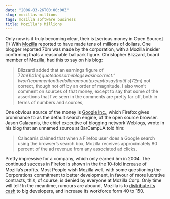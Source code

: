```yaml
---
date: "2006-03-26T00:00:00Z"
slug: mozillas-millions
tags: mozilla software business
title: Mozilla's Millions
---
```


Only now is it truly becoming clear, their is [serious money in Open
Source][]/ With [Mozilla][] reported to have made tens of millions of dollars.
One blogger reported 70m was made by the corporation, with a Mozilla insider
confirming thats a reasonable ballpark figure. Christopher Blizzard, board
member of Mozilla, had this to say on his blog:

> Blizzard added that an earnings figure of $72m (£41m) quoted on some
> blogs was incorrect. “I won’t comment on the dollar amount except to
> say that it’s [$72m] not correct, though not off by an order of
> magnitude. I also won’t comment on sources of that money, except to
> say that some of the assertions that I’ve seen in the comments are
> pretty far off, both in terms of numbers and sources,

One obvious source of the money is [Google Inc.][], which Firefox gives
prominance to as the default search engine, of the open source browser. Jason
Calacanis, the chief executive of blogging network Weblogs, wrote in his blog
that an unnamed source at BarCampLA told him:

> Calacanis claimed that when a Firefox user does a Google search using
> the browser’s search box, Mozilla receives approximately 80 percent of
> the ad revenue from any associated ad clicks.

Pretty impressive for a company, which only earned 5m in 2004. The continued
success in Firefox is shown in the the 10-fold increase of Mozilla’s profits.
Most People wish Mozilla well, with some questioning the Corporations
commitment to better development, in favour of more lucrative contracts, this,
of course, is denied by everyone at Mozilla Corp. Only time will tell! In the
meantime, rumours are abound, Mozilla is to [distribute its cash][cash] to big
developers, and increase its workforce form 40 to 150.

[ZDnet]: http://news.zdnet.co.uk/software/applications/0,39020384,39256661,00.htm
[Mozilla]: http://www.mozilla.com/ "Mozilla Corp"
[Google Inc.]: http://www.google.ie/ "Google"
[cash]: http://uk.builder.com/manage/work/0,39026594,39304018,00.htm
